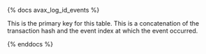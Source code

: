 {% docs avax_log_id_events %}

This is the primary key for this table. This is a concatenation of the transaction hash and the event index at which the event occurred. 

{% enddocs %}